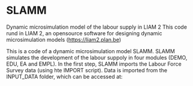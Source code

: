 # SLAMM
Dynamic microsimulation model of the labour supply in LIAM 2
This code rund in LIAM 2, an opensource software for designing dynamic microsimulation models (https://liam2.plan.be)

This is a code of a dynamic microsimulation model SLAMM. SLAMM simulates the development of the labour suppoly in four modules (DEMO, EDU, EA and EMPL). 
In the first step, SLAMM imports the Labour Force Survey data (using hte IMPORT script).
Data is imported from the INPUT_DATA folder, which can be accessed at: 
